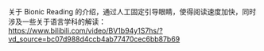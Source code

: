关于 Bionic Reading 的介绍，通过人工固定引导眼睛，使得阅读速度加快，同时涉及一些关于语言学科的解读： https://www.bilibili.com/video/BV1b94y1S7hs/?vd_source=bc07d988d4ccb4ab77470cec6bb87b69

